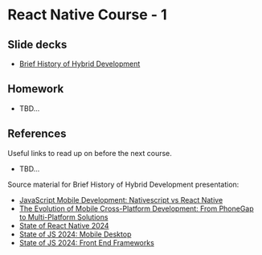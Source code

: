 # React Native Course - 1

## Slide decks
- [Brief History of Hybrid Development](https://levizimmerman.github.io/inholland-react-native-course-1/slides/brief-history-of-hybrid-development.html)

## Homework
- TBD...

## References
Useful links to read up on before the next course.
- TBD...

Source material for Brief History of Hybrid Development presentation:
- [JavaScript Mobile Development: Nativescript vs React Native](https://brainhub.eu/library/javascript-mobile-development-nativescript-react-native)
- [The Evolution of Mobile Cross-Platform Development: From PhoneGap to Multi-Platform Solutions](https://archive.is/G5BqL)
- [State of React Native 2024](https://results.stateofreactnative.com/en-US/developer-background/)
- [State of JS 2024: Mobile Desktop](https://2024.stateofjs.com/en-US/libraries/mobile_desktop/)    
- [State of JS 2024: Front End Frameworks](https://2024.stateofjs.com/en-US/libraries/front-end-frameworks/)
